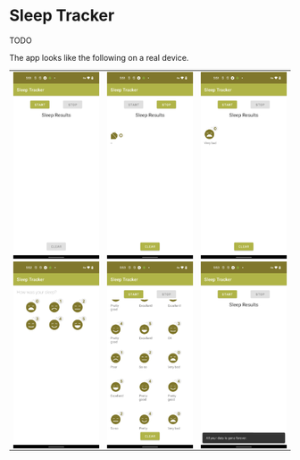 <h1>Sleep Tracker</h1>

TODO

The app looks like the following on a real device.
 
<table>
  <tr>
    <td>
 <img align="center" width=300 src="https://github.com/raveerocks/sleep-tracker/blob/main/screenshots/screenshot-1.png" />
    </td>
     <td>
 <img align="center" width=300 src="https://github.com/raveerocks/sleep-tracker/blob/main/screenshots/screenshot-2.png" />
    </td>
    <td>
 <img align="center" width=300 src="https://github.com/raveerocks/sleep-tracker/blob/main/screenshots/screenshot-3.png" />
    </td>
    </tr>
  <tr>
    <td>
 <img align="center" width=300 src="https://github.com/raveerocks/sleep-tracker/blob/main/screenshots/screenshot-4.png" />
    </td>
    <td>
 <img align="center" width=300 src="https://github.com/raveerocks/sleep-tracker/blob/main/screenshots/screenshot-5.png" />
    </td>
     <td>
 <img align="center" width=300 src="https://github.com/raveerocks/sleep-tracker/blob/main/screenshots/screenshot-6.png" />
    </td>
    <tr>
</table>
